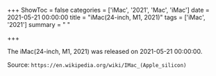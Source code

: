 +++
ShowToc = false
categories = ['iMac', '2021', 'Mac', 'iMac']
date = 2021-05-21 00:00:00
title = "iMac(24-inch, M1, 2021)"
tags = ['iMac', '2021']
summary = " "

+++

The iMac(24-inch, M1, 2021) was released on 2021-05-21 00:00:00.

Source: `https://en.wikipedia.org/wiki/IMac_(Apple_silicon)`


